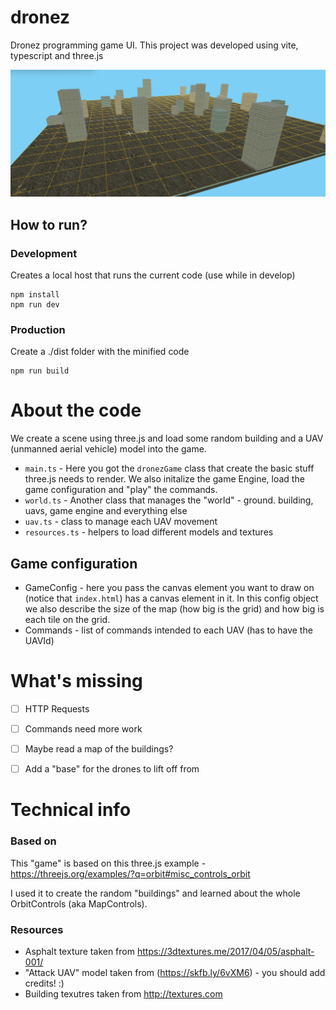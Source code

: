 # dronez
Dronez programming game UI.
This project was developed using vite, typescript and three.js

![Alt text](/public/pic.png?raw=true "Picture running")


## How to run?

### Development
Creates a local host that runs the current code (use while in develop)

```
npm install
npm run dev
```

### Production
Create a ./dist folder with the minified code 
```
npm run build
```

# About the code
We create a scene using three.js and load some random building and a UAV (unmanned aerial vehicle) model into the game.

* `main.ts` - Here you got the `dronezGame` class that create the basic stuff three.js needs to render.
We also initalize the game Engine, load the game configuration and "play" the commands.
* `world.ts` - Another class that manages the "world" - ground. building, uavs, game engine and everything else
* `uav.ts` - class to manage each UAV movement
* `resources.ts` - helpers to load different models and textures


## Game configuration
* GameConfig - here you pass the canvas element you want to draw on (notice that `index.html`) has a canvas element in it. In this config object we also describe the size of the map (how big is the grid) and how big is each tile on the grid.
* Commands - list of commands intended to each UAV (has to have the UAVId)

# What's missing
- [ ] HTTP Requests
- [ ] Commands need more work
- [ ] Maybe read a map of the buildings?
- [ ] Add a "base" for the drones to lift off from


# Technical info

### Based on
This "game" is based on this three.js example - 
https://threejs.org/examples/?q=orbit#misc_controls_orbit

I used it to create the random "buildings" and learned about the whole OrbitControls (aka MapControls).

### Resources
- Asphalt texture taken from https://3dtextures.me/2017/04/05/asphalt-001/
- "Attack UAV" model taken from (https://skfb.ly/6vXM6) - you should add credits! :)
- Building texutres taken from http://textures.com